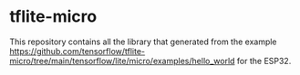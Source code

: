 # tflite-micro

This repository contains all the library that generated from the example https://github.com/tensorflow/tflite-micro/tree/main/tensorflow/lite/micro/examples/hello_world for the ESP32.
